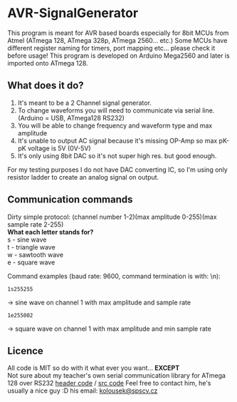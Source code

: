 # AVR-SignalGenerator

This program is meant for AVR based boards especially for 8bit MCUs from Atmel (ATmega 128, ATmega 328p, ATmega 2560... etc.)
Some MCUs have different register naming for timers, port mapping etc... please check it before usage!
This program is developed on Arduino Mega2560 and later is imported onto ATmega 128.

## What does it do?
1. It's meant to be a 2 Channel signal generator.
2. To change waveforms you will need to communicate via serial line. (Arduino = USB, ATmega128 RS232)
3. You will be able to change frequency and waveform type and max amplitude
4. It's unable to output AC signal because it's missing OP-Amp so max pK-pK voltage is 5V (0V-5V)
5. It's only using 8bit DAC so it's not super high res. but good enough.

For my testing purposes I do not have DAC converting IC, so I'm using only resistor ladder to create an analog signal on output.

## Communication commands
Dirty simple protocol: (channel number 1-2)(max amplitude 0-255)(max sample rate 2-255)  
**What each letter stands for?**  
s - sine wave  
t - triangle wave  
w - sawtooth wave  
e - square wave  

Command examples (baud rate: 9600, command termination is with: \n):
```
1s255255
```
-> sine wave on channel 1 with max amplitude and sample rate  
```
1e255002 
```
-> square wave on channel 1 with max amplitude and min sample rate
 
## Licence
All code is MIT so do with it what ever you want...
**EXCEPT**  
Not sure about my teacher's own serial communication library for ATmega 128 over RS232 [header code](/include/usart.h) / [src code](/src/usart.c)
Feel free to contact him, he's usually a nice guy :D his email: kolousek@spscv.cz
